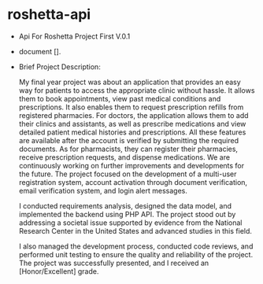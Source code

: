 # roshetta-api
- Api For Roshetta Project First V.0.1
- document [].

- Brief Project Description:

  My final year project was about an application that provides an easy way for patients to access the appropriate clinic without hassle. It allows them to book appointments, view past medical conditions and prescriptions. It also enables them to request prescription refills from registered pharmacies. For doctors, the application allows them to add their clinics and assistants, as well as prescribe medications and view detailed patient medical histories and prescriptions. All these features are available after the account is verified by submitting the required documents. As for pharmacists, they can register their pharmacies, receive prescription requests, and dispense medications. We are continuously working on further improvements and developments for the future. The project focused on the development of a multi-user registration system, account activation through document verification, email verification system, and login alert messages.

  I conducted requirements analysis, designed the data model, and implemented the backend using PHP API. The project stood out by addressing a societal issue supported by evidence from the National Research Center in the United States and advanced studies in this field.

  I also managed the development process, conducted code reviews, and performed unit testing to ensure the quality and reliability of the project. The project was successfully presented, and I received an [Honor/Excellent] grade.

